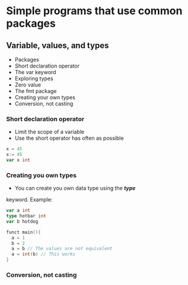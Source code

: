 # Simple programs that use common packages

## Variable, values, and types

- Packages
- Short declaration operator
- The var keyword
- Exploring types
- Zero value
- The fmt package
- Creating your own types
- Conversion, not casting

### Short declaration operator

- Limit the scope of a variable
- Use the short operator has often as possible

```go
x = 45
x:= 45
var x int
```

### Creating you own types

- You can create you own data type using the ***type***

keyword.
Example:  

```go
var a int
type hotbar int
var b hotdog

funct main(){
  a = 1
  b = 2
  a = b // The values are not equivalent
  a = int(b) // This works
}
```

### Conversion, not casting
